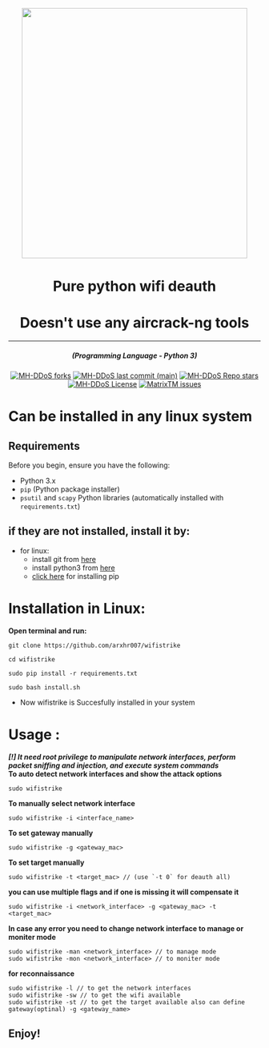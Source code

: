 <p align="center" ><img src="https://raw.githubusercontent.com/arxhr007/wifistrike/main/img/logo.png" data-canonical-src="https://raw.githubusercontent.com/arxhr007/wifistrike/main/img/logo.png" width="450" height="500" /></p>
<h1 align="center">Pure python wifi deauth</h1>
<h1 align="center">Doesn't use any aircrack-ng tools</h1>
<hr>
<em><h5 align="center">(Programming Language - Python 3)</h5></em>
<p align="center">
<a href="#"><img alt="MH-DDoS forks" src="https://img.shields.io/github/forks/arxhr007/wifistrike?style=for-the-badge"></a>
<a href="#"><img alt="MH-DDoS last commit (main)" src="https://img.shields.io/github/last-commit/arxhr007/wifistrike/main?color=green&style=for-the-badge"></a>
<a href="#"><img alt="MH-DDoS Repo stars" src="https://img.shields.io/github/stars/arxhr007/wifistrike?style=for-the-badge&color=red"></a>
<a href="#"><img alt="MH-DDoS License" src="https://img.shields.io/github/license/arxhr007/wifistrike?color=orange&style=for-the-badge"></a>
<a href="https://github.com/arxhr007/wifistrike/issues"><img alt="MatrixTM issues" src="https://img.shields.io/github/issues/arxhr007/wifistrike?color=purple&style=for-the-badge"></a>
</p>

# Can be installed in any linux system

## Requirements

Before you begin, ensure you have the following:

- Python 3.x
- `pip` (Python package installer)
- `psutil` and `scapy` Python libraries (automatically installed with `requirements.txt`)

## if they are not installed, install it by:
* for linux:
    - install git from [here](https://linuxhint.com/install-use-git-linux/) 
    - install python3 from [here](https://www.python.org/downloads/) 
    - [click here](https://www.tecmint.com/install-pip-in-linux/) for installing pip 

# Installation in Linux:
**Open terminal and run:**

```shell script
git clone https://github.com/arxhr007/wifistrike
```

```shell script
cd wifistrike
```
```shell script
sudo pip install -r requirements.txt
```

```shell script
sudo bash install.sh
```

* Now wifistrike is Succesfully installed in your system


# Usage :
***[!] It need root privilege to  manipulate network interfaces, perform packet sniffing and injection, and execute system commands***
<br>
**To auto detect network interfaces and show the attack options**
```shell script
sudo wifistrike
```
**To manually select network interface**
```shell script
sudo wifistrike -i <interface_name>
```
**To set gateway manually**
```shell script
sudo wifistrike -g <gateway_mac>
```
**To set target manually**
```shell script
sudo wifistrike -t <target_mac> // (use `-t 0` for deauth all)
```

**you can use multiple flags and if one is missing it will compensate it**
```shell script
sudo wifistrike -i <network_interface> -g <gateway_mac> -t <target_mac>
```
**In case any error you need to change network interface to manage or moniter mode**
```shell script
sudo wifistrike -man <network_interface> // to manage mode
sudo wifistrike -mon <network_interface> // to moniter mode

```

**for reconnaissance**
```shell script
sudo wifistrike -l // to get the network interfaces
sudo wifistrike -sw // to get the wifi available
sudo wifistrike -st // to get the target available also can define gateway(optinal) -g <gateway_name>
```

## Enjoy!
<p><img aling="center"src=""/></p>
